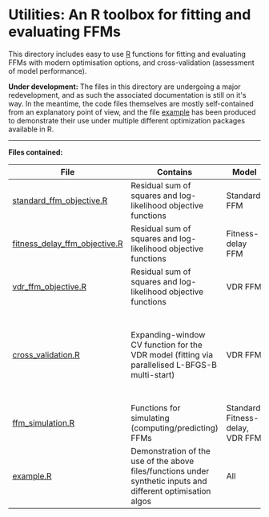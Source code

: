 # Utilities: An R toolbox for fitting and evaluating FFMs

This directory includes easy to use [R](https://www.r-project.org/) functions for fitting and evaluating FFMs with modern optimisation options, and cross-validation (assessment of model performance).  
  
**Under development:** The files in this directory are undergoing a major redevelopment, and as such the associated documentation is still on it's way. In the meantime, the code files themselves are mostly self-contained from an explanatory point of view, and the file [example](example.R) has been produced to demonstrate their use under multiple different optimization packages available in R.

***

**Files contained:**

| File | Contains | Model | Function name | Dependencies |
|-|-|-|-|-|
| [standard_ffm_objective.R](standard_ffm_objective.R) | Residual sum of squares and log-likelihood objective functions | Standard FFM | `standardObjectiveSS` `standardObjectiveLL` | - |
| [fitness_delay_ffm_objective.R](fitness_delay_ffm_objective.R) | Residual sum of squares and log-likelihood objective functions | Fitness-delay FFM | `fitnessDelayObjectiveSS` `fitnessDelayObjectiveLL` | - |
| [vdr_ffm_objective.R](vdr_ffm_objective.R) | Residual sum of squares and log-likelihood objective functions | VDR FFM | `vdrObjectiveSS` `vdrObjectiveLL` | - |
| [cross_validation.R](cross_validation.R) | Expanding-window CV function for the VDR model (fitting via parallelised L-BFGS-B multi-start) | VDR FFM | `vdrCrossValidate` | **Packages**: <br><br>`optimx` `caret`<br>`RcppAlgos` `parallel`<br>`doSNOW` `foreach`<br><br>**Files**:<br>[vdr_ffm_objective.R](vdr_ffm_objective.R)<br>[ffm_simulation.R](ffm_simulation.R) |
| [ffm_simulation.R](ffm_simulation.R) | Functions for simulating (computing/predicting) FFMs | Standard, Fitness-delay, VDR FFM | `standardPredict` `fitnessDelayPredict` `vdrPredict` | - |
| [example.R](example.R) | Demonstration of the use of the above files/functions under synthetic inputs and different optimisation algos | All | N/A | **Packages:** <br><br>`optimx` `GA`<br>`pso` `cmaes` `DEoptim` |
